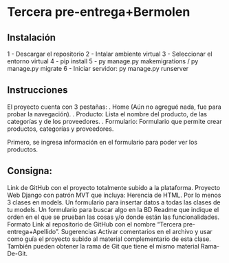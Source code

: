 # Tercera pre-entrega+Bermolen 

## Instalación
1 - Descargar el repositorio
2 - Intalar ambiente virtual
3 - Seleccionar el entorno virtual
4 - pip install
5 - py manage.py makemigrations / py manage.py migrate
6 - Iniciar servidor: py manage.py runserver

## Instrucciones
El proyecto cuenta con 3 pestañas: 
. Home (Aún no agregué nada, fue para probar la navegación). 
. Producto: Lista el nombre del producto, de las categorías y de los proveedores.
. Formulario: Formulario que permite crear productos, categorías y proveedores.

Primero, se ingresa información en el formulario para poder ver los productos.

## Consigna:
Link de GitHub con el proyecto totalmente subido a la plataforma.
Proyecto Web Django con patrón MVT que incluya:
    Herencia de HTML.
    Por lo menos 3 clases en models.
    Un formulario para insertar datos a todas las clases de tu models.
    Un formulario para buscar algo en la BD
    Readme que indique el orden en el que se prueban las cosas y/o donde están las funcionalidades.
Formato
    Link al repositorio de GitHub con el nombre “Tercera pre-entrega+Apellido”.
Sugerencias
    Activar comentarios en el archivo y usar como guía el proyecto subido al material complementario de esta clase. También pueden obtener la rama de Git que tiene el mismo material Rama-De-Git.